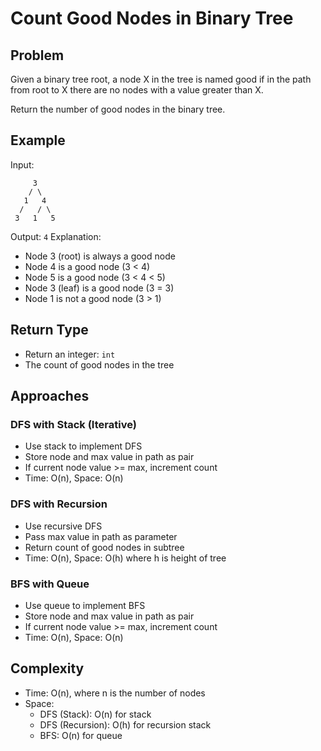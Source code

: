 # Count Good Nodes in Binary Tree

## Problem
Given a binary tree root, a node X in the tree is named good if in the path from root to X there are no nodes with a value greater than X.

Return the number of good nodes in the binary tree.

## Example
Input:
```
     3
    / \
   1   4
  /   / \
 3   1   5
```
Output: `4`
Explanation:
- Node 3 (root) is always a good node
- Node 4 is a good node (3 < 4)
- Node 5 is a good node (3 < 4 < 5)
- Node 3 (leaf) is a good node (3 = 3)
- Node 1 is not a good node (3 > 1)

## Return Type
- Return an integer: `int`
- The count of good nodes in the tree

## Approaches

### DFS with Stack (Iterative)
- Use stack to implement DFS
- Store node and max value in path as pair
- If current node value >= max, increment count
- Time: O(n), Space: O(n)

### DFS with Recursion
- Use recursive DFS
- Pass max value in path as parameter
- Return count of good nodes in subtree
- Time: O(n), Space: O(h) where h is height of tree

### BFS with Queue
- Use queue to implement BFS
- Store node and max value in path as pair
- If current node value >= max, increment count
- Time: O(n), Space: O(n)

## Complexity
- Time: O(n), where n is the number of nodes
- Space: 
  - DFS (Stack): O(n) for stack
  - DFS (Recursion): O(h) for recursion stack
  - BFS: O(n) for queue 